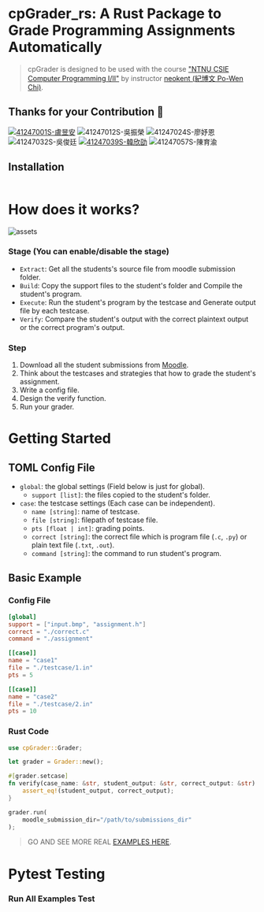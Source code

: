 # cpGrader_rs: A Rust Package to Grade Programming Assignments Automatically

</div>

> cpGrader is designed to be used with the course ["NTNU CSIE Computer Programming I/II"](https://sites.google.com/gapps.ntnu.edu.tw/neokent/teaching) by instructor [neokent (紀博文 Po-Wen Chi)](https://sites.google.com/gapps.ntnu.edu.tw/neokent/about-me).

## Thanks for your Contribution 🌟

<div align="left">

[![41247001S-盧昱安](https://img.shields.io/badge/41247001S-盧昱安-important)](https://github.com/NaoCoding)
![41247012S-吳振榮](https://img.shields.io/badge/41247012S-吳振榮-important)
![41247024S-廖妤恩](https://img.shields.io/badge/41247024S-廖妤恩-important)
![41247032S-吳俊廷](https://img.shields.io/badge/41247032S-吳俊廷-important)
[![41247039S-韓欣劭](https://img.shields.io/badge/41247039S-韓欣劭-important)](https://github.com/mrfish233)
![41247057S-陳育渝](https://img.shields.io/badge/41247057S-陳育渝-important)

</div>


## Installation

```bash

```

# How does it works?

![assets](https://github.com/ryanlinjui/cpGrader/assets/57468611/da57e04c-316b-46ce-a400-0cad8c00ff17)

### Stage (You can enable/disable the stage)
- `Extract`: Get all the students's source file from moodle submission folder.
- `Build`: Copy the support files to the student's folder and Compile the student's program.
- `Execute`: Run the student's program by the testcase and Generate output file by each testcase.
- `Verify`: Compare the student's output with the correct plaintext output or the correct program's output.

### Step
1. Download all the student submissions from [Moodle](https://moodle3.ntnu.edu.tw).
2. Think about the testcases and strategies that how to grade the student's assignment.
3. Write a config file.
4. Design the verify function.
5. Run your grader.

# Getting Started

## TOML Config File

- `global`: the global settings (Field below is just for global).
    - `support [list]`: the files copied to the student's folder.
- `case`: the testcase settings (Each case can be independent).
    - `name [string]`: name of testcase.
    - `file [string]`: filepath of testcase file.
    - `pts [float | int]`: grading points.
    - `correct [string]`: the correct file which is program file (`.c`, `.py`) or plain text file (`.txt`, `.out`).
    - `command [string]`: the command to run student's program.

## Basic Example

### Config File
```toml
[global]
support = ["input.bmp", "assignment.h"]
correct = "./correct.c"
command = "./assignment"

[[case]]
name = "case1"
file = "./testcase/1.in"
pts = 5

[[case]]
name = "case2"
file = "./testcase/2.in"
pts = 10
```

### Rust Code
```rust
use cpGrader::Grader;

let grader = Grader::new();

#[grader.setcase]
fn verify(case_name: &str, student_output: &str, correct_output: &str) {
    assert_eq!(student_output, correct_output);
}

grader.run(
    moodle_submission_dir="/path/to/submissions_dir"
);
```

> GO AND SEE MORE REAL [EXAMPLES HERE](./examples).

# Pytest Testing

### Run All Examples Test